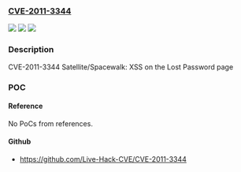 ### [CVE-2011-3344](https://cve.mitre.org/cgi-bin/cvename.cgi?name=CVE-2011-3344)
![](https://img.shields.io/static/v1?label=Product&message=Red%20Hat%20Network%20Satellite%20Server%20v%205.4&color=blue)
![](https://img.shields.io/static/v1?label=Version&message=!%200%3A1.2.2-7.el6sat%20&color=brighgreen)
![](https://img.shields.io/static/v1?label=Vulnerability&message=Improper%20Neutralization%20of%20Input%20During%20Web%20Page%20Generation%20('Cross-site%20Scripting')&color=brighgreen)

### Description

CVE-2011-3344 Satellite/Spacewalk: XSS on the Lost Password page

### POC

#### Reference
No PoCs from references.

#### Github
- https://github.com/Live-Hack-CVE/CVE-2011-3344


